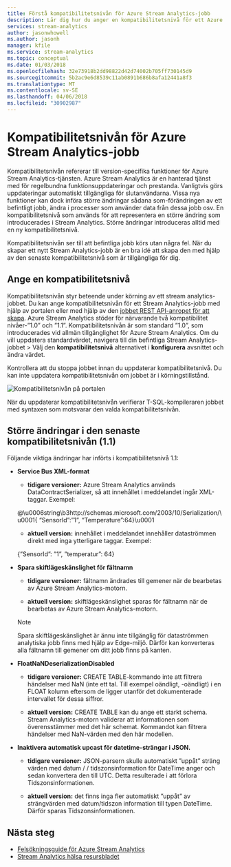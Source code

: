 ```yaml
---
title: Förstå kompatibilitetsnivån för Azure Stream Analytics-jobb
description: Lär dig hur du anger en kompatibilitetsnivå för ett Azure Stream Analytics-jobb och större ändringar i den senaste kompatibilitetsnivån
services: stream-analytics
author: jasonwhowell
ms.author: jasonh
manager: kfile
ms.service: stream-analytics
ms.topic: conceptual
ms.date: 01/03/2018
ms.openlocfilehash: 32e73918b2dd98822d42d74002b705ff730145d9
ms.sourcegitcommit: 5b2ac9e6d8539c11ab0891b686b8afa12441a8f3
ms.translationtype: MT
ms.contentlocale: sv-SE
ms.lasthandoff: 04/06/2018
ms.locfileid: "30902987"
---
```

# <a name="compatibility-level-for-azure-stream-analytics-jobs"></a>Kompatibilitetsnivån för Azure Stream Analytics-jobb
 
Kompatibilitetsnivån refererar till version-specifika funktioner för Azure Stream Analytics-tjänsten. Azure Stream Analytics är en hanterad tjänst med för regelbundna funktionsuppdateringar och prestanda. Vanligtvis görs uppdateringar automatiskt tillgängliga för slutanvändarna. Vissa nya funktioner kan dock införa större ändringar sådana som-förändringen av ett befintligt jobb, ändra i processer som använder data från dessa jobb osv. En kompatibilitetsnivå som används för att representera en större ändring som introducerades i Stream Analytics. Större ändringar introduceras alltid med en ny kompatibilitetsnivå. 

Kompatibilitetsnivån ser till att befintliga jobb körs utan några fel. När du skapar ett nytt Stream Analytics-jobb är en bra idé att skapa den med hjälp av den senaste kompatibilitetsnivå som är tillgängliga för dig. 
 
## <a name="set-a-compatibility-level"></a>Ange en kompatibilitetsnivå 

Kompatibilitetsnivån styr beteende under körning av ett stream analytics-jobbet. Du kan ange kompatibilitetsnivån för ett Stream Analytics-jobb med hjälp av portalen eller med hjälp av den [jobbet REST API-anropet för att skapa](https://docs.microsoft.com/rest/api/streamanalytics/stream-analytics-job). Azure Stream Analytics stöder för närvarande två kompatibilitet nivåer-”1.0” och ”1.1”. Kompatibilitetsnivån är som standard ”1.0”, som introducerades vid allmän tillgänglighet för Azure Stream Analytics. Om du vill uppdatera standardvärdet, navigera till din befintliga Stream Analytics-jobbet > Välj den **kompatibilitetsnivå** alternativet i **konfigurera** avsnittet och ändra värdet. 

Kontrollera att du stoppa jobbet innan du uppdaterar kompatibilitetsnivå. Du kan inte uppdatera kompatibilitetsnivån om jobbet är i körningstillstånd. 

![Kompatibilitetsnivån på portalen](media\stream-analytics-compatibility-level/image1.png)

 
När du uppdaterar kompatibilitetsnivån verifierar T-SQL-kompileraren jobbet med syntaxen som motsvarar den valda kompatibilitetsnivån. 

## <a name="major-changes-in-the-latest-compatibility-level-11"></a>Större ändringar i den senaste kompatibilitetsnivån (1.1)

Följande viktiga ändringar har införts i kompatibilitetsnivå 1.1:

* **Service Bus XML-format**  

  * **tidigare versioner:** Azure Stream Analytics används DataContractSerializer, så att innehållet i meddelandet ingår XML-taggar. Exempel:
    
   @\u0006string\b3http://schemas.microsoft.com/2003/10/Serialization/\u0001{ “SensorId”:”1”, “Temperature”:64\}\u0001 

  * **aktuell version:** innehållet i meddelandet innehåller dataströmmen direkt med inga ytterligare taggar. Exempel:
  
   {”SensorId”: ”1”, ”temperatur”: 64} 
 
* **Spara skiftlägeskänslighet för fältnamn**  

  * **tidigare versioner:** fältnamn ändrades till gemener när de bearbetas av Azure Stream Analytics-motorn. 

  * **aktuell version:** skiftlägeskänslighet sparas för fältnamn när de bearbetas av Azure Stream Analytics-motorn. 

  > [!NOTE] 
  > Spara skiftlägeskänslighet är ännu inte tillgänglig för dataströmmen analytiska jobb finns med hjälp av Edge-miljö. Därför kan konverteras alla fältnamn till gemener om ditt jobb finns på kanten. 

* **FloatNaNDeserializationDisabled**  

  * **tidigare versioner:** CREATE TABLE-kommando inte att filtrera händelser med NaN (inte ett tal. Till exempel oändligt, -oändligt) i en FLOAT kolumn eftersom de ligger utanför det dokumenterade intervallet för dessa siffror.

  * **aktuell version:** CREATE TABLE kan du ange ett starkt schema. Stream Analytics-motorn validerar att informationen som överensstämmer med det här schemat. Kommandot kan filtrera händelser med NaN-värden med den här modellen. 

* **Inaktivera automatisk upcast för datetime-strängar i JSON.**  

  * **tidigare versioner:** JSON-parsern skulle automatiskt ”uppåt” sträng värden med datum / / tidszonsinformation för DateTime anger och sedan konvertera den till UTC. Detta resulterade i att förlora Tidszonsinformationen.

  * **aktuell version:** det finns inga fler automatiskt ”uppåt” av strängvärden med datum/tidszon information till typen DateTime. Därför sparas Tidszonsinformationen. 

## <a name="next-steps"></a>Nästa steg
* [Felsökningsguide för Azure Stream Analytics](stream-analytics-troubleshooting-guide.md)
* [Stream Analytics hälsa resursbladet](stream-analytics-resource-health.md)